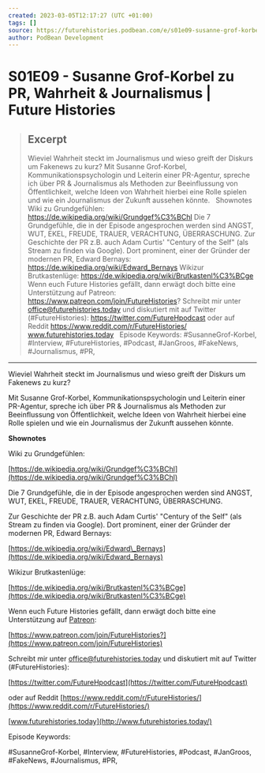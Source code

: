 ```yaml
---
created: 2023-03-05T12:17:27 (UTC +01:00)
tags: []
source: https://futurehistories.podbean.com/e/s01e09-susanne-grof-korbel/
author: PodBean Development
---
```


# S01E09 - Susanne Grof-Korbel zu PR, Wahrheit & Journalismus | Future Histories

> ## Excerpt
> Wieviel Wahrheit steckt im Journalismus und wieso greift der Diskurs um Fakenews zu kurz?
Mit Susanne Grof-Korbel, Kommunikationspsychologin und Leiterin einer PR-Agentur, spreche ich über PR & Journalismus als Methoden zur Beeinflussung von Öffentlichkeit, welche Ideen von Wahrheit hierbei eine Rolle spielen und wie ein Journalismus der Zukunft aussehen könnte.
 
Shownotes
Wiki zu Grundgefühlen:
https://de.wikipedia.org/wiki/Grundgef%C3%BChl
Die 7 Grundgefühle, die in der Episode angesprochen werden sind ANGST, WUT, EKEL, FREUDE, TRAUER, VERACHTUNG, ÜBERRASCHUNG.
Zur Geschichte der PR z.B. auch Adam Curtis' "Century of the Self" (als Stream zu finden via Google). Dort prominent, einer der Gründer der modernen PR, Edward Bernays:
https://de.wikipedia.org/wiki/Edward_Bernays
Wikizur Brutkastenlüge:
https://de.wikipedia.org/wiki/Brutkastenl%C3%BCge
Wenn euch Future Histories gefällt, dann erwägt doch bitte eine Unterstützung auf Patreon:
https://www.patreon.com/join/FutureHistories?
Schreibt mir unter office@futurehistories.today und diskutiert mit auf Twitter (#FutureHistories):
https://twitter.com/FutureHpodcast
oder auf Reddit https://www.reddit.com/r/FutureHistories/
www.futurehistories.today
 
Episode Keywords:
#SusanneGrof-Korbel, #Interview, #FutureHistories, #Podcast, #JanGroos, #FakeNews, #Journalismus, #PR,

---
Wieviel Wahrheit steckt im Journalismus und wieso greift der Diskurs um Fakenews zu kurz?

Mit Susanne Grof-Korbel, Kommunikationspsychologin und Leiterin einer PR-Agentur, spreche ich über PR & Journalismus als Methoden zur Beeinflussung von Öffentlichkeit, welche Ideen von Wahrheit hierbei eine Rolle spielen und wie ein Journalismus der Zukunft aussehen könnte.

**Shownotes**

Wiki zu Grundgefühlen:

[https://de.wikipedia.org/wiki/Grundgef%C3%BChl](https://de.wikipedia.org/wiki/Grundgef%C3%BChl)

  
Die 7 Grundgefühle, die in der Episode angesprochen werden sind ANGST, WUT, EKEL, FREUDE, TRAUER, VERACHTUNG, ÜBERRASCHUNG.

  
Zur Geschichte der PR z.B. auch Adam Curtis' "Century of the Self" (als Stream zu finden via Google). Dort prominent, einer der Gründer der modernen PR, Edward Bernays:

[https://de.wikipedia.org/wiki/Edward\_Bernays](https://de.wikipedia.org/wiki/Edward_Bernays)

  
Wikizur Brutkastenlüge:

[https://de.wikipedia.org/wiki/Brutkastenl%C3%BCge](https://de.wikipedia.org/wiki/Brutkastenl%C3%BCge)

Wenn euch Future Histories gefällt, dann erwägt doch bitte eine Unterstützung auf [Patreon](https://www.patreon.com/join/FutureHistories):

[https://www.patreon.com/join/FutureHistories?](https://www.patreon.com/join/FutureHistories)

Schreibt mir unter [office@futurehistories.today](mailto:office@futurehistories.today) und diskutiert mit auf Twitter (#FutureHistories):

[https://twitter.com/FutureHpodcast](https://twitter.com/FutureHpodcast)

oder auf Reddit [https://www.reddit.com/r/FutureHistories/](https://www.reddit.com/r/FutureHistories/)

[www.futurehistories.today](http://www.futurehistories.today/)

Episode Keywords:

#SusanneGrof-Korbel, #Interview, #FutureHistories, #Podcast, #JanGroos, #FakeNews, #Journalismus, #PR,
